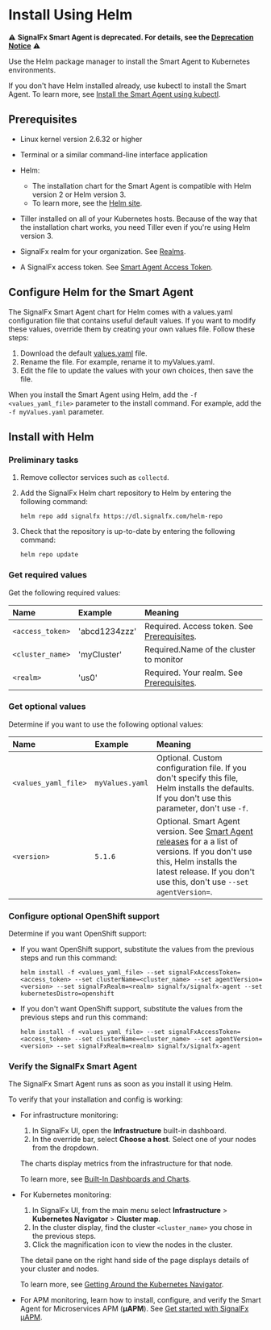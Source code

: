 
<!--- Generated by to-integrations-repo script in Smart Agent repo, DO NOT MODIFY HERE --->
# Install Using Helm

:warning: **SignalFx Smart Agent is deprecated. For details, see the [Deprecation Notice](./smartagent-deprecation-notice.md)** :warning:

Use the Helm package manager to install the Smart Agent to Kubernetes
environments.

If you don't have Helm installed already, use kubectl
to install the Smart Agent. To learn more, see
[Install the Smart Agent using kubectl](agent-k8s-install-kubectl.md).

## Prerequisites

* Linux kernel version 2.6.32 or higher
* Terminal or a similar command-line interface application
* Helm:

  - The installation chart for the Smart Agent is compatible with Helm version 2 or Helm version 3.
  - To learn more, see the [Helm site](https://helm.sh/).

* Tiller installed on all of your Kubernetes hosts. Because of
  the way that the installation chart works, you need Tiller even if you're using
  Helm version 3.
* SignalFx realm for your organization. See [Realms](../../../_sidebars-and-includes/smart-agent-realm-note.html).
* A SignalFx access token. See [Smart Agent Access Token](../../../_sidebars-and-includes/smart-agent-access-token.html).


## Configure Helm for the Smart Agent

The SignalFx Smart Agent chart for Helm comes with a values.yaml configuration
file that contains useful default values. If you want to modify these values,
override them by creating your own values file. Follow these steps:

1. Download the default [values.yaml](https://github.com/signalfx/signalfx-agent/blob/main/deployments/k8s/helm/signalfx-agent/values.yaml) file.
2. Rename the file. For example, rename it to myValues.yaml.
3. Edit the file to update the values with your own choices, then save the file.

When you install the Smart Agent using Helm, add the `-f <values_yaml_file>` parameter to the install command.
For example, add the `-f myValues.yaml` parameter.

## Install with Helm

### Preliminary tasks

1. Remove collector services such as `collectd`.

2. Add the SignalFx Helm chart repository to Helm by entering the following command:

   ```
   helm repo add signalfx https://dl.signalfx.com/helm-repo
   ```

3. Check that the repository is up-to-date by entering the following command:

   ```
   helm repo update
   ```

### Get required values

Get the following required values:

| Name             | Example       | Meaning                                                      |
|:-----------------|:--------------|:-------------------------------------------------------------|
| `<access_token>` | 'abcd1234zzz' | Required. Access token. See [Prerequisites](#prerequisites). |
| `<cluster_name>` | 'myCluster'   | Required.Name of the cluster to monitor                      |
| `<realm>`        | 'us0'         | Required. Your realm. See [Prerequisites](#prerequisites).   |


### Get optional values

Determine if you want to use the following optional values:

| Name                 | Example         | Meaning                                                                                                                                           |
|:---------------------|:----------------|:--------------------------------------------------------------------------------------------------------------------------------------------------|
| `<values_yaml_file>` | `myValues.yaml` | Optional. Custom configuration file. If you don't specify this file, Helm installs the defaults. If you don't use this parameter, don't use `-f`. |
| `<version>`          | `5.1.6`           | Optional. Smart Agent version. See [Smart Agent releases](https://github.com/signalfx/signalfx-agent/releases) for a a list of versions. If you don't use this, Helm installs the latest release. If you don't use this, don't use `--set agentVersion=`. |


### Configure optional OpenShift support

Determine if you want OpenShift support:

   - If you want OpenShift support, substitute the values from the previous steps and run this command:

     ```
     helm install -f <values_yaml_file> --set signalFxAccessToken=<access_token> --set clusterName=<cluster_name> --set agentVersion=<version> --set signalFxRealm=<realm> signalfx/signalfx-agent --set kubernetesDistro=openshift
     ```

   - If you don't want OpenShift support, substitute the values from the previous steps and run this command:

     ```
     helm install -f <values_yaml_file> --set signalFxAccessToken=<access_token> --set clusterName=<cluster_name> --set agentVersion=<version> --set signalFxRealm=<realm> signalfx/signalfx-agent
     ```

### Verify the SignalFx Smart Agent

The SignalFx Smart Agent runs as soon as you install it using Helm.

To verify that your installation and config is working:

* For infrastructure monitoring:
  1. In SignalFx UI, open the **Infrastructure** built-in dashboard.
  2. In the override bar, select **Choose a host**. Select one of your nodes from the dropdown.

  The charts display metrics from the infrastructure for that node.

  To learn more, see [Built-In Dashboards and Charts](https://docs.signalfx.com/en/latest/getting-started/built-in-content/built-in-dashboards.html).

* For Kubernetes monitoring:
  1. In SignalFx UI, from the main menu select **Infrastructure** > **Kubernetes Navigator** > **Cluster map**.
  2. In the cluster display, find the cluster `<cluster_name>` you chose in the previous steps.
  3. Click the magnification icon to view the nodes in the cluster.

  The detail pane on the right hand side of the page displays details of your cluster and nodes.

  To learn more, see [Getting Around the Kubernetes Navigator](https://docs.signalfx.com/en/latest/integrations/kubernetes/get-around-k8s-navigator.html).

* For APM monitoring, learn how to install, configure, and verify the Smart Agent for Microservices APM (**µAPM**). See
  [Get started with SignalFx µAPM](https://docs.signalfx.com/en/latest/apm/apm-getting-started/apm-index.html).
